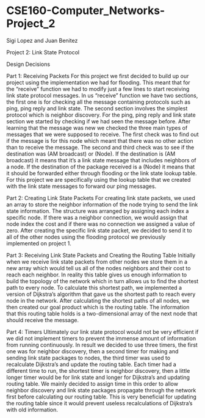 # CSE160-Computer_Networks-Project_2

Sigi Lopez and Juan Benitez

Project 2: Link State Protocol

Design Decisions

Part 1: Receiving Packets
  For this project we first decided to build up our project using the implementation we had for
flooding. This meant that for the “receive” function we had to modify just a few lines to start receiving link state protocol messages. In us “receive” function we have two sections, the first one is for checking all the message containing protocols such as ping, ping reply and link state. The second section involves the simplest protocol which is neighbor discovery. For the ping, ping reply and link state section we started by checking if we had seen the message before. After learning that the message was new we checked the three main types of messages that we were supposed to receive. The first check was to find out if the message is for this node which meant that there was no other action than to receive the message. The second and third check was to see if the destination was (AM broadcast) or (Node). If the destination is (AM broadcast) it means that it’s a link state message that includes neighbors of a node. If the destination of the package received is a (Node) it means that it should be forwarded either through flooding or the link state lookup table. For this project we are specifically using the lookup table that we created with the link state messages to forward our ping messages.

Part 2: Creating Link State Packets
  For creating link state packets, we used an array to store the neighbor information of the node
trying to send the link state information. The structure was arranged by assigning each index a specific node. If there was a neighbor connection, we would assign that node index the cost and if there was no connection we assigned a value of zero. After creating the specific link state packet, we decided to send it to all of the other nodes using the flooding protocol we previously implemented on project 1.

Part 3: Receiving Link State Packets and Creating the Routing Table
  Initially when we receive link state packets from other nodes we store them in a new array which
would tell us all of the nodes neighbors and their cost to reach each neighbor. In reality this table gives us enough information to build the topology of the network which in turn allows us to find the shortest path to every node. To calculate this shortest path, we implemented a version of Dijkstra’s algorithm that gave us the shortest path to reach every node in the network. After calculating the shortest paths of all nodes, we then created our goal product which is the routing table. The information that this routing table holds is a two-dimensional array of the next node that should receive the message.

Part 4: Timers
  Ultimately our link state protocol would not be very efficient if we did not implement timers to
prevent the immense amount of information from running continuously. In result we decided to use three timers, the first one was for neighbor discovery, then a second timer for making and sending link state packages to nodes, the third timer was used to recalculate Dijkstra’s and update the routing table. Each timer had a different time to run, the shortest timer is neighbor discovery, then a little longer timer would be for link state and longer for Dijkstra’s and updating routing table. We mainly decided to assign time in this order to allow neighbor discovery and link state packages propagate through the network first before calculating our routing table. This is very beneficial for updating the routing table since it would prevent useless recalculations of Dijkstra’s with old information.
